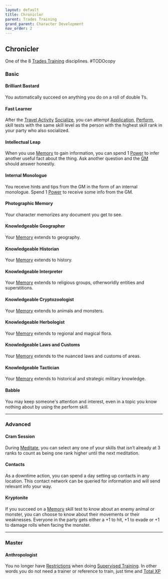 ```yaml
---
layout: default
title: Chronicler
parent: Trades Training
grand_parent: Character Development
nav_order: 2
---
```

## Chronicler
One of the 8 [Trades Training](Trades-Training) disciplines.
#TODOcopy 

### Basic

#### Brilliant Bastard
You automatically succeed on anything you do on a roll of double 1’s.

#### Fast Learner
After the [Travel Activity](Activities#Travel%20Activity) [Socialize](Activities#Socialize), you can attempt [Application](Intelligence#Application), [Perform](Perform), skill tests with the same skill level as the person with the highest skill rank in your party who also socialized. 

#### Intellectual Leap
When you use [Memory](Intelligence#Memory) to gain information, you can spend 1 [Power](Stats#Power) to infer another useful fact about the thing. Ask another question and the [GM](How-To-Play#GM) should answer honestly.

#### Internal Monologue
You receive hints and tips from the GM in the form of an internal monologue. Spend 1 [Power](Stats#Power) to receive some info from the GM.

#### Photographic Memory
Your character memorizes any document you get to see.                   

#### Knowledgeable Geographer
Your [Memory](Intelligence#Memory) extends to geography.

#### Knowledgeable Historian
Your [Memory](Intelligence#Memory) extends to history.

#### Knowledgeable Interpreter
Your [Memory](Intelligence#Memory) extends to religious groups, otherworldly entities and superstitions.

#### Knowledgeable Cryptozoologist
Your [Memory](Intelligence#Memory) extends to animals and monsters.

#### Knowledgeable Herbologist
Your [Memory](Intelligence#Memory) extends to regional and magical flora.

#### Knowledgeable Laws and Customs
Your [Memory](Intelligence#Memory) extends to the nuanced laws and customs of areas.

#### Knowledgeable Tactician
Your [Memory](Intelligence#Memory) extends to historical and strategic military knowledge.

#### Babble
You may keep someone's attention and interest, even in a topic you know nothing about by using the perform skill.

---
### Advanced
#### Cram Session
During [Meditate](Activities#Meditate), you can select any one of your skills that isn’t already at 3 ranks to count as being one rank higher until the next meditation.

#### Contacts
As a downtime action, you can spend a day setting up contacts in any location. This contact network can be queried for information and will send relevant info your way.

#### Kryptonite
If you succeed on a [Memory](Intelligence#Memory) skill test to know about an enemy animal or monster, you can choose to know about their movements or their weaknesses. Everyone in the party gets either a +1 to hit, +1 to evade or +1 to damage rolls when facing the monster.

---
### Master

#### Anthropologist
You no longer have [Restrictions](Character-Development#Restrictions) when doing [Supervised Training](Activities#Supervised%20Training). In other words you do not need a trainer or reference to train, just time and [Total XP](Stats#Total%20XP)